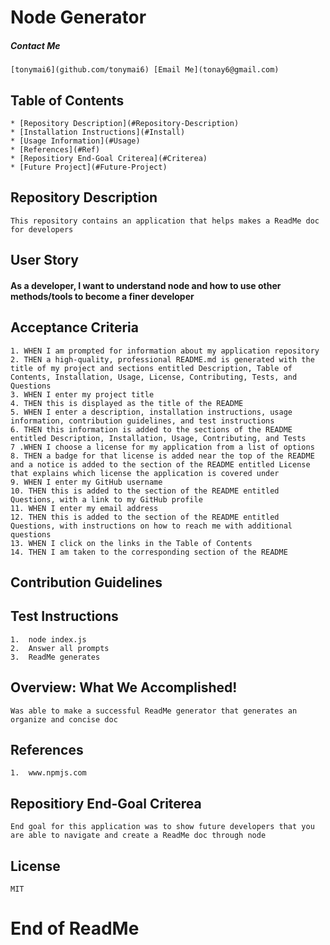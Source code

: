 # Node Generator
  ##### Contact Me 
    
    [tonymai6](github.com/tonymai6) [Email Me](tonay6@gmail.com)
    
  ## Table of Contents
    * [Repository Description](#Repository-Description)
    * [Installation Instructions](#Install)
    * [Usage Information](#Usage)
    * [References](#Ref)
    * [Repositiory End-Goal Criterea](#Criterea)
    * [Future Project](#Future-Project)
    
   ## Repository Description

    This repository contains an application that helps makes a ReadMe doc for developers
    
   ## User Story
   #### As a developer, I want to understand node and how to use other methods/tools to become a finer developer

   ## Acceptance Criteria

    1. WHEN I am prompted for information about my application repository
    2. THEN a high-quality, professional README.md is generated with the title of my project and sections entitled Description, Table of Contents, Installation, Usage, License, Contributing, Tests, and Questions
    3. WHEN I enter my project title
    4. THEN this is displayed as the title of the README
    5. WHEN I enter a description, installation instructions, usage information, contribution guidelines, and test instructions
    6. THEN this information is added to the sections of the README entitled Description, Installation, Usage, Contributing, and Tests
    7 .WHEN I choose a license for my application from a list of options
    8. THEN a badge for that license is added near the top of the README and a notice is added to the section of the README entitled License that explains which license the application is covered under
    9. WHEN I enter my GitHub username
    10. THEN this is added to the section of the README entitled Questions, with a link to my GitHub profile
    11. WHEN I enter my email address
    12. THEN this is added to the section of the README entitled Questions, with instructions on how to reach me with additional questions
    13. WHEN I click on the links in the Table of Contents
    14. THEN I am taken to the corresponding section of the README
    
   ## Contribution Guidelines

    
    
    
   ## Test Instructions

    1.  node index.js
    2.  Answer all prompts
    3.  ReadMe generates
    
    
   ## Overview: What We Accomplished!
    Was able to make a successful ReadMe generator that generates an organize and concise doc
    
    
    
   ## References

    1.  www.npmjs.com
    
    
   ## Repositiory End-Goal Criterea

    End goal for this application was to show future developers that you are able to navigate and create a ReadMe doc through node
    
   ## License
    MIT
    
   # End of ReadMe
